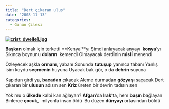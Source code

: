 ```yaml
---
title: "Dert çıkaran ulus"
date: "2008-11-13"
categories: 
  - Günün Çilesi
---
```


**[![crist_dwelle1.jpg](/uploads/2008/11/crist_dwelle1.jpg)](/uploads/2008/11/crist_dwelle1.jpg "crist_dwelle1.jpg")**

**Başkan** olmak için terketti **Kenya’**yı Şimdi anlayacak anyayı  **konya**’yı Sıkınca boynunu **doların**  kemendi Olmayacak derdinin **misli** menendi

Özleyecek aşkla **ormanı,** yabanı Sonunda **tutuşup** yanınca tabanı Yanlış isim koydu **seçmenin** huyuna Uyacak bak gör, o da **dehrin** suyuna

Kapıdan girdi ya, **bacadan** çıkacak Aleme durmadan **gözyaşı** saçacak Dert çıkaran bir **ulusun** adısın sen **Kriz** üreten bir devrin tadısın sen 

Yok mu o **ülkede** kalbi kan ağlayan? **Afgan**’da **Irak**’ta, hem **başın** bağlayan Binlerce **çocuk,**  milyonla insan öldü  Bu düzen **dünyayı** ortasından böldü
